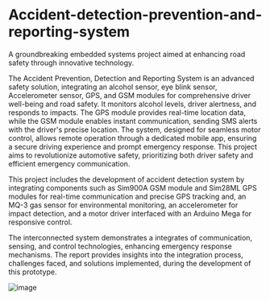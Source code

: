 # Accident-detection-prevention-and-reporting-system

A groundbreaking embedded systems project aimed at enhancing road safety through innovative technology.

The Accident Prevention, Detection and Reporting System is an advanced safety solution, integrating an alcohol sensor, eye blink sensor, Accelerometer sensor, GPS, and GSM modules for comprehensive driver well-being and road safety. It monitors alcohol levels, driver alertness, and responds to impacts. The GPS module provides real-time location data, while the GSM module enables instant communication, sending SMS alerts with the driver's precise location. The system, designed for seamless motor control, allows remote operation through a dedicated mobile app, ensuring a secure driving experience and prompt emergency response. This project aims to revolutionize automotive safety, prioritizing both driver safety and efficient emergency communication.

This project includes the development of  accident detection system by integrating components such as Sim900A GSM module and Sim28ML GPS modules for real-time communication and precise GPS tracking and, an MQ-3 gas sensor for environmental monitoring, an accelerometer for impact detection, and a motor driver interfaced with an Arduino Mega for responsive control.

 The interconnected system demonstrates a integrates of communication, sensing, and control technologies, enhancing emergency response mechanisms. The report provides insights into the integration process, challenges faced, and solutions implemented, during the development of this prototype.

 ![image](https://github.com/user-attachments/assets/4a1e5b03-2885-4ea3-8ee4-0fbb8878fb30)

